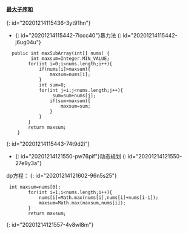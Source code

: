 #### [最大子序和](https://leetcode-cn.com/problems/maximum-subarray/)
{: id="20201214115436-3yt91hn"}

* {: id="20201214115442-7locc40"}暴力法
{: id="20201214115442-j6ug04u"}

```
  public int maxSubArray(int[] nums) {
         int maxsum=Integer.MIN_VALUE;
        for(int i=0;i<nums.length;i++){
            if(nums[i]>maxsum){
                maxsum=nums[i];
            }
            int sum=0;
            for(int j=i;j<nums.length;j++){
                 sum=sum+nums[j];
                if(sum>maxsum){
                    maxsum=sum;
                }
            }
        }
        return maxsum;
    }
```
{: id="20201214115443-74t9d2i"}

* {: id="20201214121550-pw76pif"}动态规划
{: id="20201214121550-27e9y3a"}

dp方程：
{: id="20201214121602-96n5s25"}

```
 int maxsum=nums[0];
        for(int i=1;i<nums.length;i++){
            nums[i]=Math.max(nums[i],nums[i]+nums[i-1]);
            maxsum=Math.max(maxsum,nums[i]);
        }
        return maxsum;
```
{: id="20201214121557-4v8wl8m"}

